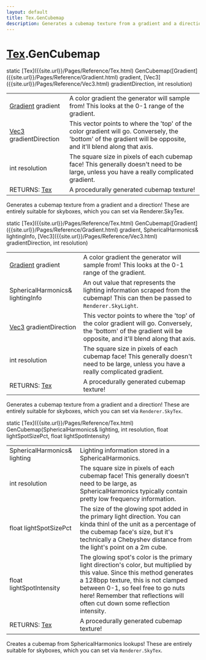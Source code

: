 ```yaml
---
layout: default
title: Tex.GenCubemap
description: Generates a cubemap texture from a gradient and a direction! These are entirely suitable for skyboxes, which you can set via Renderer.SkyTex.
---
```

# [Tex]({{site.url}}/Pages/Reference/Tex.html).GenCubemap

<div class='signature' markdown='1'>
static [Tex]({{site.url}}/Pages/Reference/Tex.html) GenCubemap([Gradient]({{site.url}}/Pages/Reference/Gradient.html) gradient, [Vec3]({{site.url}}/Pages/Reference/Vec3.html) gradientDirection, int resolution)
</div>

|  |  |
|--|--|
|[Gradient]({{site.url}}/Pages/Reference/Gradient.html) gradient|A color gradient the generator will sample             from! This looks at the 0-1 range of the gradient.|
|[Vec3]({{site.url}}/Pages/Reference/Vec3.html) gradientDirection|This vector points to where the              'top' of the color gradient will go. Conversely, the 'bottom' of              the gradient will be opposite, and it'll blend along that axis.|
|int resolution|The square size in pixels of each cubemap              face! This generally doesn't need to be large, unless you have a              really complicated gradient.|
|RETURNS: [Tex]({{site.url}}/Pages/Reference/Tex.html)|A procedurally generated cubemap texture!|

Generates a cubemap texture from a gradient and a
direction! These are entirely suitable for skyboxes, which you
can set via Renderer.SkyTex.
<div class='signature' markdown='1'>
static [Tex]({{site.url}}/Pages/Reference/Tex.html) GenCubemap([Gradient]({{site.url}}/Pages/Reference/Gradient.html) gradient, SphericalHarmonics& lightingInfo, [Vec3]({{site.url}}/Pages/Reference/Vec3.html) gradientDirection, int resolution)
</div>

|  |  |
|--|--|
|[Gradient]({{site.url}}/Pages/Reference/Gradient.html) gradient|A color gradient the generator will sample              from! This looks at the 0-1 range of the gradient.|
|SphericalHarmonics& lightingInfo|An out value that represents the              lighting information scraped from the cubemap! This can then be              passed to `Renderer.SkyLight`.|
|[Vec3]({{site.url}}/Pages/Reference/Vec3.html) gradientDirection|This vector points to where the              'top' of the color gradient will go. Conversely, the 'bottom' of              the gradient will be opposite, and it'll blend along that axis.|
|int resolution|The square size in pixels of each cubemap             face! This generally doesn't need to be large, unless you have a             really complicated gradient.|
|RETURNS: [Tex]({{site.url}}/Pages/Reference/Tex.html)|A procedurally generated cubemap texture!|

Generates a cubemap texture from a gradient and a
direction! These are entirely suitable for skyboxes, which you
can set via `Renderer.SkyTex`.
<div class='signature' markdown='1'>
static [Tex]({{site.url}}/Pages/Reference/Tex.html) GenCubemap(SphericalHarmonics& lighting, int resolution, float lightSpotSizePct, float lightSpotIntensity)
</div>

|  |  |
|--|--|
|SphericalHarmonics& lighting|Lighting information stored in a              SphericalHarmonics.|
|int resolution|The square size in pixels of each cubemap              face! This generally doesn't need to be large, as SphericalHarmonics              typically contain pretty low frequency information.|
|float lightSpotSizePct|The size of the glowing spot added             in the primary light direction. You can kinda thinl of the unit              as a percentage of the cubemap face's size, but it's technically             a Chebyshev distance from the light's point on a 2m cube.|
|float lightSpotIntensity|The glowing spot's color is the             primary light direction's color, but multiplied by this value.             Since this method generates a 128bpp texture, this is not clamped             between 0-1, so feel free to go nuts here! Remember that              reflections will often cut down some reflection intensity.|
|RETURNS: [Tex]({{site.url}}/Pages/Reference/Tex.html)|A procedurally generated cubemap texture!|

Creates a cubemap from SphericalHarmonics lookups! These
are entirely suitable for skyboxes, which you can set via
`Renderer.SkyTex`.



